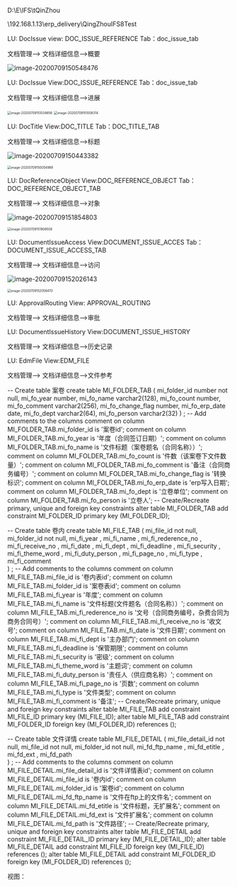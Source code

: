 

D:\E\IFS\tQinZhou

 \\192.168.1.13\erp_delivery\QingZhouIFS8Test







LU: DocIssue      view: DOC_ISSUE_REFERENCE    Tab：doc_issue_tab

文档管理--> 文档详细信息-->概要

![image-20200709150548476](D:\Work\Note\log\July\7_9.assets\image-20200709150548476.png)





LU: DocIssue      View:DOC_ISSUE_REFERENCE    Tab：doc_issue_tab

文档管理--> 文档详细信息-->进展

<img src="D:\Work\Note\log\July\7_9.assets\image-20200709151034656.png" alt="image-20200709151034656" style="zoom:50%;" />



<img src="D:\Work\Note\log\July\7_9.assets\image-20200709151008314.png" alt="image-20200709151008314" style="zoom:50%;" />



LU: DocTitle      View:DOC_TITLE 	Tab：DOC_TITLE_TAB

文档管理--> 文档详细信息-->标题

![image-20200709150443382](D:\Work\Note\log\July\7_9.assets\image-20200709150443382.png)



<img src="D:\Work\Note\log\July\7_9.assets\image-20200709150054989.png" alt="image-20200709150054989" style="zoom:50%;" />

LU:  DocReferenceObject     View:DOC_REFERENCE_OBJECT     Tab：DOC_REFERENCE_OBJECT_TAB

文档管理--> 文档详细信息-->对象

![image-20200709151854803](D:\Work\Note\log\July\7_9.assets\image-20200709151854803.png)



<img src="D:\Work\Note\log\July\7_9.assets\image-20200709151908508.png" alt="image-20200709151908508" style="zoom:50%;" />

LU:  DocumentIssueAccess      View:DOCUMENT_ISSUE_ACCES   Tab：DOCUMENT_ISSUE_ACCESS_TAB

文档管理--> 文档详细信息-->访问

![image-20200709152026143](D:\Work\Note\log\July\7_9.assets\image-20200709152026143.png)



<img src="D:\Work\Note\log\July\7_9.assets\image-20200709152058470.png" alt="image-20200709152058470" style="zoom:50%;" />



LU:  ApprovalRouting      View: APPROVAL_ROUTING

文档管理--> 文档详细信息-->审批

LU:  DocumentIssueHistory     View:DOCUMENT_ISSUE_HISTORY

文档管理--> 文档详细信息-->历史记录

LU: EdmFile      View:EDM_FILE

文档管理--> 文档详细信息-->文件参考



-- Create table 案卷
create table MI_FOLDER_TAB
(
  mi_folder_id      number not null,
  mi_fo_year        number,
  mi_fo_name        varchar2(128),
  mi_fo_count       number,
  mi_fo_comment     varchar2(256),
  mi_fo_change_flag number,
  mi_fo_erp_date    date,
  mi_fo_dept        varchar2(64),
  mi_fo_person      varchar2(32)
)
;
-- Add comments to the columns 
comment on column MI_FOLDER_TAB.mi_folder_id
  is '案卷id';
comment on column MI_FOLDER_TAB.mi_fo_year
  is '年度（合同签订日期）';
comment on column MI_FOLDER_TAB.mi_fo_name
  is '文件标题（案卷题名（合同名称））';
comment on column MI_FOLDER_TAB.mi_fo_count
  is '件数（该案卷下文件数量）';
comment on column MI_FOLDER_TAB.mi_fo_comment
  is '备注（合同商务编号）';
comment on column MI_FOLDER_TAB.mi_fo_change_flag
  is '转换标识';
comment on column MI_FOLDER_TAB.mi_fo_erp_date
  is 'erp写入日期';
comment on column MI_FOLDER_TAB.mi_fo_dept
  is '立卷单位';
comment on column MI_FOLDER_TAB.mi_fo_person
  is '立卷人';
-- Create/Recreate primary, unique and foreign key constraints 
alter table MI_FOLDER_TAB
  add constraint MI_FOLDER_ID primary key (MI_FOLDER_ID);









-- Create table 卷内
create table MI_FILE_TAB
(
  mi_file_id          not null,
  mi_folder_id        not null,
  mi_fi_year         ,
  mi_fi_name         ,
  mi_fi_rederence_no ,
  mi_fi_receive_no   ,
  mi_fi_date         ,
  mi_fi_dept         ,
  mi_fi_deadline     ,
  mi_fi_security     ,
  mi_fi_theme_word   ,
  mi_fi_duty_person  ,
  mi_fi_page_no      ,
  mi_fi_type         ,
  mi_fi_comment      
)
;
-- Add comments to the columns 
comment on column MI_FILE_TAB.mi_file_id
  is '卷内表id';
comment on column MI_FILE_TAB.mi_folder_id
  is '案卷表id';
comment on column MI_FILE_TAB.mi_fi_year
  is '年度';
comment on column MI_FILE_TAB.mi_fi_name
  is '文件标题(文件题名（合同名称））';
comment on column MI_FILE_TAB.mi_fi_rederence_no
  is '文号（合同商务编号，杂费合同为商务合同号）';
comment on column MI_FILE_TAB.mi_fi_receive_no
  is '收文号';
comment on column MI_FILE_TAB.mi_fi_date
  is '文件日期';
comment on column MI_FILE_TAB.mi_fi_dept
  is '主办部门';
comment on column MI_FILE_TAB.mi_fi_deadline
  is '保管期限';
comment on column MI_FILE_TAB.mi_fi_security
  is '密级';
comment on column MI_FILE_TAB.mi_fi_theme_word
  is '主题词';
comment on column MI_FILE_TAB.mi_fi_duty_person
  is '责任人（供应商名称）';
comment on column MI_FILE_TAB.mi_fi_page_no
  is '页数';
comment on column MI_FILE_TAB.mi_fi_type
  is '文件类型';
comment on column MI_FILE_TAB.mi_fi_comment
  is '备注';
-- Create/Recreate primary, unique and foreign key constraints 
alter table MI_FILE_TAB
  add constraint MI_FILE_ID primary key (MI_FILE_ID);
alter table MI_FILE_TAB
  add constraint MI_FOLDER_ID foreign key (MI_FOLDER_ID)
  references  ();







-- Create table 文件详情
create table MI_FILE_DETAIL
(
  mi_file_detail_id  not null,
  mi_file_id         not null,
  mi_folder_id       not null,
  mi_fd_ftp_name    ,
  mi_fd_etitle      ,
  mi_fd_ext         ,
  mi_fd_path        
)
;
-- Add comments to the columns 
comment on column MI_FILE_DETAIL.mi_file_detail_id
  is '文件详情表id';
comment on column MI_FILE_DETAIL.mi_file_id
  is '卷内id';
comment on column MI_FILE_DETAIL.mi_folder_id
  is '案卷id';
comment on column MI_FILE_DETAIL.mi_fd_ftp_name
  is '文件在ftp上的文件名';
comment on column MI_FILE_DETAIL.mi_fd_etitle
  is '文件标题，无扩展名';
comment on column MI_FILE_DETAIL.mi_fd_ext
  is '文件扩展名';
comment on column MI_FILE_DETAIL.mi_fd_path
  is '文件路径';
-- Create/Recreate primary, unique and foreign key constraints 
alter table MI_FILE_DETAIL
  add constraint MI_FILE_DETAIL_ID primary key (MI_FILE_DETAIL_ID);
alter table MI_FILE_DETAIL
  add constraint MI_FILE_ID foreign key (MI_FILE_ID)
  references  ();
alter table MI_FILE_DETAIL
  add constraint MI_FOLDER_ID foreign key (MI_FOLDER_ID)
  references  ();



视图：
